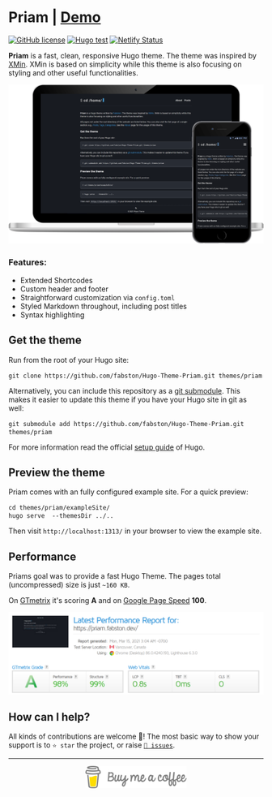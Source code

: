 # Priam | [Demo](https://priam.fabston.dev)

[![GitHub license](https://img.shields.io/github/license/fabston/Hugo-Theme-Priam)](https://github.com/fabston/Hugo-Theme-Priam/blob/master/LICENSE)
[![Hugo test](https://github.com/fabston/Hugo-Theme-Priam/actions/workflows/build.yml/badge.svg)](https://github.com/fabston/Hugo-Theme-Priam/actions/workflows/build.yml)
[![Netlify Status](https://img.shields.io/netlify/c67fdc63-1c98-4a25-818e-df2061722539)](https://app.netlify.com/sites/hugo-priam/deploys)

**Priam** is a fast, clean, responsive Hugo theme. The theme was inspired by [XMin](https://github.com/yihui/hugo-xmin). XMin is based on simplicity while this theme is also focusing on styling and other useful functionalities.

[![Mockup](https://github.com/fabston/Hugo-Theme-Priam/blob/main/images/mockup.png)](https://priam.fabston.dev)

### Features:
- Extended Shortcodes
- Custom header and footer
- Straightforward customization via `config.toml`
- Styled Markdown throughout, including post titles
- Syntax highlighting

## Get the theme

Run from the root of your Hugo site:

```
git clone https://github.com/fabston/Hugo-Theme-Priam.git themes/priam
```

Alternatively, you can include this repository as a [git submodule](https://git-scm.com/docs/gitsubmodules). This makes it easier to update this theme if you have your Hugo site in git as well:

```
git submodule add https://github.com/fabston/Hugo-Theme-Priam.git themes/priam
```

For more information read the official [setup guide](https://gohugo.io/overview/installing/) of Hugo.

## Preview the theme

Priam comes with an fully configured example site. For a quick preview:

```
cd themes/priam/exampleSite/
hugo serve  --themesDir ../..
```

Then visit `http://localhost:1313/` in your browser to view the example site.

## Performance

Priams goal was to provide a fast Hugo Theme. The pages total (uncompressed) size is just `~160 KB`.

On [GTmetrix](https://gtmetrix.com) it's scoring **A** and on [Google Page Speed](https://developers.google.com/speed/pagespeed/insights/) **100**. 

![GTmetrix](https://github.com/fabston/Hugo-Theme-Priam/blob/main/images/gtmetrix.png)

## How can I help?
All kinds of contributions are welcome 🙌! The most basic way to show your support is to `⭐️ star` the project, or raise [`🐞 issues`](https://github.com/fabston/Hugo-Theme-Priam/issues/new/choose).

***

<p align="center">
    <a href="https://www.buymeacoffee.com/fabston"><img alt="Buy Me A Coffee" title="☕️" src="https://raw.githubusercontent.com/fabston/Hugo-Theme-Priam/master/images/bmac.png" width=200px></a>
</p>